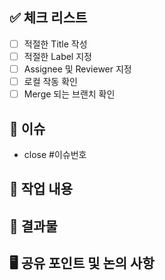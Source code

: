 <!-- PR 제목은 " [#13] landing-page" 형식으로 작성 -->

## ✅ 체크 리스트

<!-- PR 승인을 받기전 놓친 것 없는지 확인해주세요. -->

- [ ] 적절한 Title 작성
- [ ] 적절한 Label 지정
- [ ] Assignee 및 Reviewer 지정
- [ ] 로컬 작동 확인
- [ ] Merge 되는 브랜치 확인

## 🐧 이슈

<!-- 이슈 번호를 입력해야 닫힙니다. -->

- close #이슈번호

## 📝 작업 내용

<!-- 작업한 내용에 대해 작성해주세요. -->

## 📂 결과물

<!-- 결과물에 대한 스크린샷을 작성해주세요. -->

## 🖥️ 공유 포인트 및 논의 사항

<!-- 공유하거나 논의할 사항을 작성해주세요. -->
